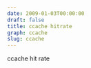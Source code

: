 ```yaml
---
date: 2009-01-03T00:00:00
draft: false
title: ccache hitrate
graph: ccache
slug: ccache
---
```


ccache hit rate
